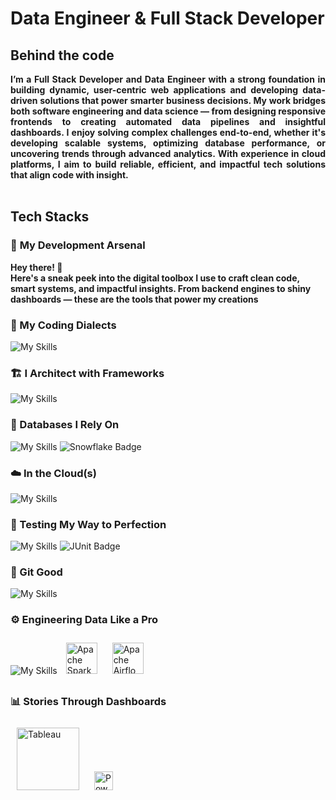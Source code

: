 # <b> Data Engineer & Full Stack Developer </b>
## <b> Behind the code </b>
<div align ="justify">
<b> I’m a Full Stack Developer and Data Engineer with a strong foundation in building dynamic, user-centric web applications and developing data-driven solutions that power smarter business decisions. My work bridges both software engineering and data science — from designing responsive frontends to creating automated data pipelines and insightful dashboards. I enjoy solving complex challenges end-to-end, whether it's developing scalable systems, optimizing database performance, or uncovering trends through advanced analytics. With experience in cloud platforms, I aim to build reliable, efficient, and impactful tech solutions that align code with insight.</b>
</div> <br> 

## <b> Tech Stacks </b>
### 🧠 <b> My Development Arsenal </b>

<b> Hey there! 👋  
Here's a sneak peek into the digital toolbox I use to craft clean code, smart systems, and impactful insights. From backend engines to shiny dashboards — these are the tools that power my creations </b> <br>

### <b> 🧰 My Coding Dialects  </b> <br>
<img src="https://skillicons.dev/icons?i=java,py,js,r" alt="My Skills" /> <br>

### <b>🏗️ I Architect with Frameworks </b> <br>
<img src="https://skillicons.dev/icons?i=spring,django,angular,express,react" alt="My Skills" /><br>

###  <b> 🧱 Databases I Rely On </b> <br>
<img src="https://skillicons.dev/icons?i=mysql,postgres,mongo" alt="My Skills" /> <img src="https://img.shields.io/badge/Snowflake-29B5E8?style=for-the-badge&logo=snowflake&logoColor=white" alt="Snowflake Badge"/><br>

###  <b> ☁️ In the Cloud(s) </b><br>
<img src="https://skillicons.dev/icons?i=aws,gcp,azure" alt="My Skills" /><br>

### <b> 🧪 Testing My Way to Perfection </b> <br>
<img src="https://skillicons.dev/icons?i=postman" alt="My Skills" /> <img src="https://img.shields.io/badge/JUnit-25A162?style=for-the-badge&logo=JUnit5&logoColor=white" alt="JUnit Badge"/><br>

### <b> 🧩 Git Good </b> <br>
<img src="https://skillicons.dev/icons?i=git,github" alt="My Skills" />

### <b> ⚙️ Engineering Data Like a Pro </b> <br>
<img src="https://skillicons.dev/icons?i=kafka" alt="My Skills" /> <img src="https://upload.wikimedia.org/wikipedia/commons/f/f3/Apache_Spark_logo.svg" alt="Apache Spark" width="50" style="margin: 10px;" title="Apache Spark"> <img src="https://upload.wikimedia.org/wikipedia/commons/d/de/AirflowLogo.png" alt="Apache Airflow" width="50" style="margin: 10px;" title="Apache Airflow">

### <b> 📊 Stories Through Dashboards </b> <br>

<img src="https://upload.wikimedia.org/wikipedia/commons/4/4b/Tableau_Logo.png" alt="Tableau" width="100" style="margin: 10px;" title="Tableau"> <img src="https://upload.wikimedia.org/wikipedia/commons/c/cf/New_Power_BI_Logo.svg" alt="Power BI" width="30" style="margin: 10px;" title="Power BI"> <br>







